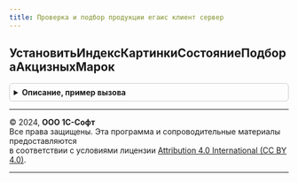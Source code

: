 ```yaml
---
title: Проверка и подбор продукции егаис клиент сервер
---
```



## УстановитьИндексКартинкиСостояниеПодбораАкцизныхМарок
<details style="margin: 1em 0; padding: 0.5em; border: 1px solid #ccc; border-radius: 6px;">

<summary style="font-weight: bold; cursor: pointer;">Описание, пример вызова</summary>

```bsl

// Установить индекс картинки состояние подбора акцизных марок.
//
// Параметры:
//  ТекущаяСтрока - ДанныеФормыСтруктура
Процедура УстановитьИндексКартинкиСостояниеПодбораАкцизныхМарок(ТекущаяСтрока) Экспорт
```

Пример вызова
```bsl
ПроверкаИПодборПродукцииЕГАИСКлиентСервер.УстановитьИндексКартинкиСостояниеПодбораАкцизныхМарок(ТекущаяСтрока) 
```
</details>

---

© 2024, **ООО 1С-Софт**  
Все права защищены. Эта программа и сопроводительные материалы предоставляются  
в соответствии с условиями лицензии [Attribution 4.0 International (CC BY 4.0)](https://creativecommons.org/licenses/by/4.0/legalcode).

---
